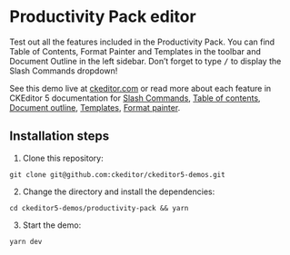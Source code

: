 # Productivity Pack editor

Test out all the features included in the Productivity Pack. You can find Table of Contents, Format Painter and Templates in the toolbar and Document Outline in the left sidebar.  Don’t forget to type <kbd>/</kbd> to display the Slash Commands dropdown!

See this demo live at [ckeditor.com](https://ckeditor.com/productivity-pack/#b-demo-editor) or read more about each feature in CKEditor 5 documentation for [Slash Commands](https://ckeditor.com/docs/ckeditor5/latest/features/slash-commands.html), [Table of contents](https://ckeditor.com/docs/ckeditor5/latest/features/table-of-contents.html), [Document outline](https://ckeditor.com/docs/ckeditor5/latest/features/document-outline.html), [Templates](https://ckeditor.com/docs/ckeditor5/latest/features/template.html), [Format painter](https://ckeditor.com/docs/ckeditor5/latest/features/format-painter.html).

## Installation steps

1. Clone this repository:

```shell
git clone git@github.com:ckeditor/ckeditor5-demos.git
```

2. Change the directory and install the dependencies:

```shell
cd ckeditor5-demos/productivity-pack && yarn
```

3. Start the demo:

```shell
yarn dev
```
